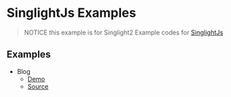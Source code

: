 # SinglightJs Examples
> NOTICE this example is for Singlight2
Example codes for [SinglightJs](https://github.com/mohammadali-arjomand/singlightjs)

## Examples
- Blog
    - [Demo](https://mohammadali-arjomand.github.io/singlightjs-examples/blog/)
    - [Source](https://github.com/mohammadali-arjomand/singlightjs-examples/tree/main/blog)
